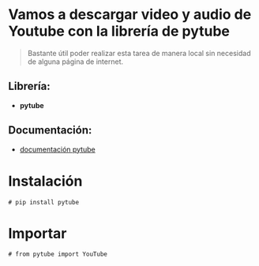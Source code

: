 # **Vamos a descargar video y audio de Youtube con la librería de pytube**


> Bastante útil poder realizar esta tarea de manera local sin necesidad de alguna página de internet. 








## **Librería:** 

*   **pytube**

## **Documentación:** 

*   [documentación pytube](https://pytube.io/en/latest/index.html)

# **Instalación**

```
# pip install pytube
```

# **Importar**


```
# from pytube import YouTube

```

